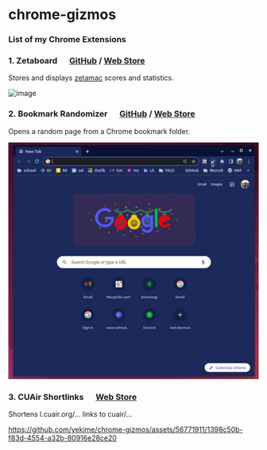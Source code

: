 # chrome-gizmos

### List of my Chrome Extensions

### 1.  **Zetaboard** &ensp;&ensp; [GitHub](https://github.com/yekime/chrome-zetaboard) / [Web Store](https://chrome.google.com/webstore/detail/zetaboard/hliibeddhcdgiobohmphjofiaikledff?hl=en)

Stores and displays [zetamac](https://arithmetic.zetamac.com/) scores and statistics.

![image](https://user-images.githubusercontent.com/56771911/209055981-5dccb1c8-2279-4bdc-8631-2f3cc8613bd0.png)


### 2.  **Bookmark Randomizer** &ensp;&ensp; [GitHub](https://github.com/yekime/chrome-bookmark-randomizer) / [Web Store](https://chrome.google.com/webstore/detail/bookmark-randomizer/foebageigohbbhjajjofdpfgdnmipncf/related?hl=en)

Opens a random page from a Chrome bookmark folder.

  <img src="bookmarks.gif" alt="animated" />

### 3.  **CUAir Shortlinks** &ensp;&ensp; [Web Store](https://chrome.google.com/webstore/detail/cuair-shortlinks/mfhamnkadammlbnpjcphkanhigkghlog?hl=en&authuser=0)

Shortens l.cuair.org/... links to cuair/...




https://github.com/yekime/chrome-gizmos/assets/56771911/1398c50b-f83d-4554-a32b-80916e28ce20

